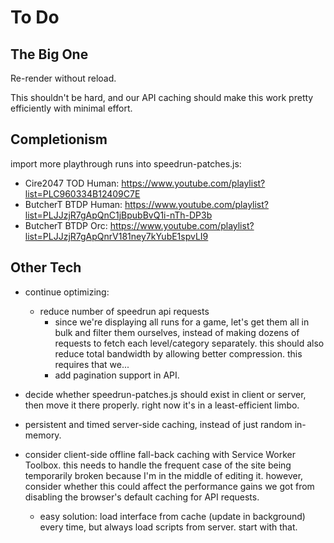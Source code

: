 # To Do

## The Big One

Re-render without reload.

This shouldn't be hard, and our API caching should make this work pretty
efficiently with minimal effort.

## Completionism

import more playthrough runs into speedrun-patches.js:

- Cire2047 TOD Human:
  <https://www.youtube.com/playlist?list=PLC960334B12409C7E>
- ButcherT BTDP Human:
  <https://www.youtube.com/playlist?list=PLJJzjR7gApQnC1jBpubBvQ1i-nTh-DP3b>
- ButcherT BTDP Orc:
  <https://www.youtube.com/playlist?list=PLJJzjR7gApQnrV181ney7kYubE1spvLI9>

## Other Tech

- continue optimizing:
  - reduce number of speedrun api requests
    - since we're displaying all runs for a game, let's get them all in bulk
      and filter them ourselves, instead of making dozens of requests to fetch
      each level/category separately. this should also reduce total bandwidth
      by allowing better compression. this requires that we...
    - add pagination support in API.

- decide whether speedrun-patches.js should exist in client or server, then
  move it there properly. right now it's in a least-efficient limbo.

- persistent and timed server-side caching, instead of just random in-memory.

- consider client-side offline fall-back caching with Service Worker Toolbox.
  this needs to handle the frequent case of the site being temporarily broken
  because I'm in the middle of editing it. however, consider whether this
  could affect the performance gains we got from disabling the browser's
  default caching for API requests.
  - easy solution: load interface from cache (update in background) every time,
    but always load scripts from server. start with that.
